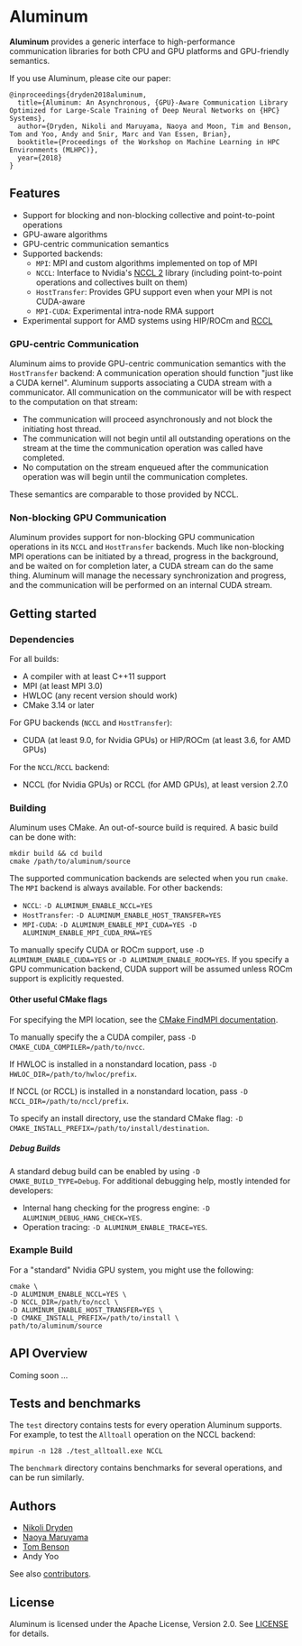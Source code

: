# Aluminum

**Aluminum** provides a generic interface to high-performance communication libraries for both CPU and GPU platforms and GPU-friendly semantics.

If you use Aluminum, please cite our paper:
```
@inproceedings{dryden2018aluminum,
  title={Aluminum: An Asynchronous, {GPU}-Aware Communication Library Optimized for Large-Scale Training of Deep Neural Networks on {HPC} Systems},
  author={Dryden, Nikoli and Maruyama, Naoya and Moon, Tim and Benson, Tom and Yoo, Andy and Snir, Marc and Van Essen, Brian},
  booktitle={Proceedings of the Workshop on Machine Learning in HPC Environments (MLHPC)},
  year={2018}
}
```

## Features

* Support for blocking and non-blocking collective and point-to-point operations
* GPU-aware algorithms
* GPU-centric communication semantics
* Supported backends:
  * `MPI`: MPI and custom algorithms implemented on top of MPI
  * `NCCL`: Interface to Nvidia's [NCCL 2](https://developer.nvidia.com/nccl) library (including point-to-point operations and collectives built on them)
  * `HostTransfer`: Provides GPU support even when your MPI is not CUDA-aware
  * `MPI-CUDA`: Experimental intra-node RMA support
* Experimental support for AMD systems using HIP/ROCm and [RCCL](https://github.com/ROCmSoftwarePlatform/rccl)

### GPU-centric Communication

Aluminum aims to provide GPU-centric communication semantics with the `HostTransfer` backend: A communication operation should function "just like a CUDA kernel".
Aluminum supports associating a CUDA stream with a communicator.
All communication on the communicator will be with respect to the computation on that stream:
* The communication will proceed asynchronously and not block the initiating host thread.
* The communication will not begin until all outstanding operations on the stream at the time the communication operation was called have completed.
* No computation on the stream enqueued after the communication operation was will begin until the communication completes.

These semantics are comparable to those provided by NCCL.

### Non-blocking GPU Communication

Aluminum provides support for non-blocking GPU communication operations in its `NCCL` and `HostTransfer` backends.
Much like non-blocking MPI operations can be initiated by a thread, progress in the background, and be waited on for completion later, a CUDA stream can do the same thing.
Aluminum will manage the necessary synchronization and progress, and the communication will be performed on an internal CUDA stream.

## Getting started

### Dependencies
For all builds:
* A compiler with at least C++11 support
* MPI (at least MPI 3.0)
* HWLOC (any recent version should work)
* CMake 3.14 or later

For GPU backends (`NCCL` and `HostTransfer`):
* CUDA (at least 9.0, for Nvidia GPUs) or HIP/ROCm (at least 3.6, for AMD GPUs)

For the `NCCL`/`RCCL` backend:
* NCCL (for Nvidia GPUs) or RCCL (for AMD GPUs), at least version 2.7.0

### Building

Aluminum uses CMake. An out-of-source build is required.
A basic build can be done with:
```
mkdir build && cd build
cmake /path/to/aluminum/source
```

The supported communication backends are selected when you run `cmake`.
The `MPI` backend is always available. For other backends:
* `NCCL`: `-D ALUMINUM_ENABLE_NCCL=YES`
* `HostTransfer`: `-D ALUMINUM_ENABLE_HOST_TRANSFER=YES`
* `MPI-CUDA`: `-D ALUMINUM_ENABLE_MPI_CUDA=YES -D ALUMINUM_ENABLE_MPI_CUDA_RMA=YES`

To manually specify CUDA or ROCm support, use `-D ALUMINUM_ENABLE_CUDA=YES` or `-D ALUMINUM_ENABLE_ROCM=YES`.
If you specify a GPU communication backend, CUDA support will be assumed unless ROCm support is explicitly requested.

#### Other useful CMake flags

For specifying the MPI location, see the [CMake FindMPI documentation](https://cmake.org/cmake/help/latest/module/FindMPI.html).

To manually specify the a CUDA compiler, pass `-D CMAKE_CUDA_COMPILER=/path/to/nvcc`.

If HWLOC is installed in a nonstandard location, pass `-D HWLOC_DIR=/path/to/hwloc/prefix`.

If NCCL (or RCCL) is installed in a nonstandard location, pass `-D NCCL_DIR=/path/to/nccl/prefix`.

To specify an install directory, use the standard CMake flag: `-D CMAKE_INSTALL_PREFIX=/path/to/install/destination`.

##### Debug Builds

A standard debug build can be enabled by using `-D CMAKE_BUILD_TYPE=Debug`.
For additional debugging help, mostly intended for developers:
* Internal hang checking for the progress engine: `-D ALUMINUM_DEBUG_HANG_CHECK=YES`.
* Operation tracing: `-D ALUMINUM_ENABLE_TRACE=YES`.

### Example Build

For a "standard" Nvidia GPU system, you might use the following:
```
cmake \
-D ALUMINUM_ENABLE_NCCL=YES \
-D NCCL_DIR=/path/to/nccl \
-D ALUMINUM_ENABLE_HOST_TRANSFER=YES \
-D CMAKE_INSTALL_PREFIX=/path/to/install \
path/to/aluminum/source
```

## API Overview

Coming soon ...

## Tests and benchmarks

The `test` directory contains tests for every operation Aluminum supports.
For example, to test the `Alltoall` operation on the NCCL backend:
```
mpirun -n 128 ./test_alltoall.exe NCCL
```

The `benchmark` directory contains benchmarks for several operations, and can be run similarly.

## Authors
* [Nikoli Dryden](https://github.com/ndryden)
* [Naoya Maruyama](https://github.com/naoyam)
* [Tom Benson](https://github.com/benson31)
* Andy Yoo

See also [contributors](https://github.com/ndryden/Aluminum/graphs/contributors).

## License

Aluminum is licensed under the Apache License, Version 2.0. See [LICENSE](LICENSE) for details.

